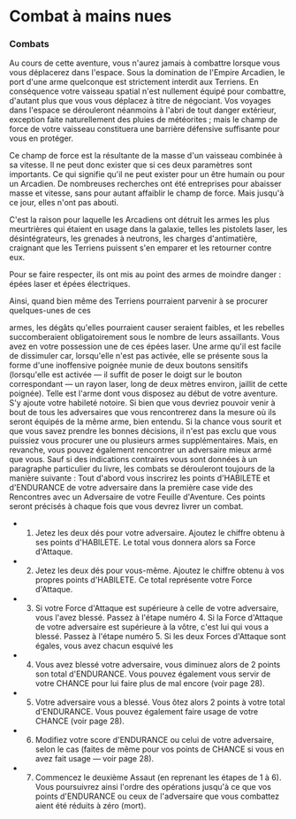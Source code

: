 # Combat à mains nues

### Combats

Au cours de cette aventure, vous n'aurez jamais à combattre lorsque vous vous déplacerez dans l'espace. Sous la domination de l'Empire Arcadien, le port d'une arme quelconque est strictement interdit aux Terriens. En conséquence votre vaisseau spatial n'est nullement équipé pour combattre, d'autant plus que vous vous déplacez à titre de négociant. Vos voyages dans l'espace se dérouleront néanmoins à l'abri de tout danger extérieur, exception faite naturellement des pluies de météorites ; mais le champ de force de votre vaisseau constituera une barrière défensive suffisante pour vous en protéger.

Ce champ de force est la résultante de la masse d'un vaisseau combinée à sa vitesse. Il ne peut donc exister que si ces deux paramètres sont importants. Ce qui signifie qu'il ne peut exister pour un être humain ou pour un Arcadien. De nombreuses recherches ont été entreprises pour abaisser masse et vitesse, sans pour autant affaiblir le champ de force. Mais jusqu'à ce jour, elles n'ont pas abouti.

C'est la raison pour laquelle les Arcadiens ont détruit les armes les plus meurtrières qui étaient en usage dans la galaxie, telles les pistolets laser, les désintégrateurs, les grenades à neutrons, les charges d'antimatière, craignant que les Terriens puissent s'en emparer et les retourner contre eux.

Pour se faire respecter, ils ont mis au point des armes de moindre danger : épées laser et épées électriques.

Ainsi, quand bien même des Terriens pourraient parvenir à se procurer quelques-unes de ces

armes, les dégâts qu'elles pourraient causer seraient faibles, et les rebelles succomberaient obligatoirement sous le nombre de leurs assaillants. Vous avez en votre possession une de ces épées laser. Une arme qu'il est facile de dissimuler car, lorsqu'elle n'est pas activée, elle se présente sous la forme d'une inoffensive poignée munie de deux boutons sensitifs (lorsqu'elle est activée — il suffit de poser le doigt sur le bouton correspondant — un rayon laser, long de deux mètres environ, jaillit de cette poignée). Telle est l'arme dont vous disposez au début de votre aventure. S'y ajoute votre habileté notoire. Si bien que vous devriez pouvoir venir à bout de tous les adversaires que vous rencontrerez dans la mesure où ils seront équipés de la même arme, bien entendu. Si la chance vous sourit et que vous savez prendre les bonnes décisions, il n'est pas exclu que vous puissiez vous procurer une ou plusieurs armes supplémentaires. Mais, en revanche, vous pouvez également rencontrer un adversaire mieux armé que vous. Sauf si des indications contraires vous sont données à un paragraphe particulier du livre, les combats se dérouleront toujours de la manière suivante : Tout d'abord vous inscrirez les points d'HABlLETE et d'ENDURANCE de votre adversaire dans la première case vide des Rencontres avec un Adversaire de votre Feuille d'Aventure. Ces points seront précisés à chaque fois que vous devrez livrer un combat.
- 1. Jetez les deux dés pour votre adversaire. Ajoutez le chiffre obtenu à ses points d'HABlLETE. Le total vous donnera alors sa Force d'Attaque.
- 2. Jetez les deux dés pour vous-même. Ajoutez le chiffre obtenu à vos propres points d'HABlLETE. Ce total représente votre Force d'Attaque.
- 3. Si votre Force d'Attaque est supérieure à celle de votre adversaire, vous l'avez blessé. Passez à l'étape numéro 4. Si la Force d'Attaque de votre adversaire est supérieure à la vôtre, c'est lui qui vous a blessé. Passez à l'étape numéro 5. Si les deux Forces d'Attaque sont égales, vous avez chacun esquivé les
- 4. Vous avez blessé votre adversaire, vous diminuez alors de 2 points son total d'ENDURANCE. Vous pouvez également vous servir de votre CHANCE pour lui faire plus de mal encore (voir page 28).
- 5. Votre adversaire vous a blessé. Vous ôtez alors 2 points à votre total d'ENDURANCE. Vous pouvez également faire usage de votre CHANCE (voir page 28).
- 6. Modifiez votre score d'ENDURANCE ou celui de votre adversaire, selon le cas (faites de même pour vos points de CHANCE si vous en avez fait usage — voir page 28).
- 7. Commencez le deuxième Assaut (en reprenant les étapes de 1 à 6). Vous poursuivrez ainsi l'ordre des opérations jusqu'à ce que vos points d'ENDURANCE ou ceux de l'adversaire que vous combattez aient été réduits à zéro (mort).
